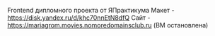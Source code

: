 Frontend дипломного проекта от ЯПрактикума
Макет - https://disk.yandex.ru/d/khc70nnEtN8dfQ
Сайт - https://mariagrom.movies.nomoredomainsclub.ru (ВМ остановлена)